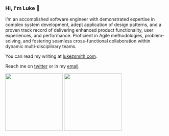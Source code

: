 ### Hi, I'm Luke 👋

I’m an accomplished software engineer with demonstrated expertise in complex system development, adept application of design patterns, and a proven track record of delivering enhanced product functionality, user experiences, and performance. Proficient in Agile methodologies, problem-solving, and fostering seamless cross-functional collaboration within dynamic multi-disciplinary teams.

You can read my writing at [lukezsmith.com](https://lukezsmith.com).

Reach me on [twitter](https://twitter.com/lukezsmith) or in my [email](mailto:luke@lukezsmith.com).

<p align="">
    <img
        height="180em"
        src="https://github-readme-stats.vercel.app/api?username=lukezsmith&show_icons=true&hide_border=true"
    />
    <img
        height="180em"
        src="https://github-readme-stats.vercel.app/api/top-langs/?username=lukezsmith&show_icons=true&hide_border=true&layout=compact&langs_count=8"
    />
</p>
